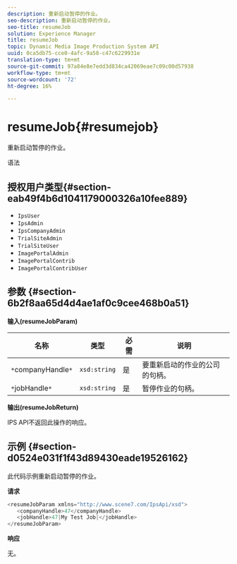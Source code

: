 ```yaml
---
description: 重新启动暂停的作业。
seo-description: 重新启动暂停的作业。
seo-title: resumeJob
solution: Experience Manager
title: resumeJob
topic: Dynamic Media Image Production System API
uuid: 0ca5db75-cce0-4afc-9a58-c47c6229931e
translation-type: tm+mt
source-git-commit: 97a84e8e7edd3d834ca42069eae7c09c00d57938
workflow-type: tm+mt
source-wordcount: '72'
ht-degree: 16%

---
```



# resumeJob{#resumejob}

重新启动暂停的作业。

语法

## 授权用户类型{#section-eab49f4b6d1041179000326a10fee889}

* `IpsUser`
* `IpsAdmin`
* `IpsCompanyAdmin`
* `TrialSiteAdmin`
* `TrialSiteUser`
* `ImagePortalAdmin`
* `ImagePortalContrib`
* `ImagePortalContribUser`

## 参数 {#section-6b2f8aa65d4d4ae1af0c9cee468b0a51}

**输入(resumeJobParam)**

| 名称 | 类型 | 必需 | 说明 |
|---|---|---|---|
| `*`companyHandle`*` | `xsd:string` | 是 | 要重新启动的作业的公司的句柄。 |
| `*`jobHandle`*` | `xsd:string` | 是 | 暂停作业的句柄。 |

**输出(resumeJobReturn)**

IPS API不返回此操作的响应。

## 示例 {#section-d0524e031f1f43d89430eade19526162}

此代码示例重新启动暂停的作业。

**请求**

```java
<resumeJobParam xmlns="http://www.scene7.com/IpsApi/xsd">
   <companyHandle>47</companyHandle>
   <jobHandle>47|My Test Job|</jobHandle>
</resumeJobParam>
```

**响应**

无。
